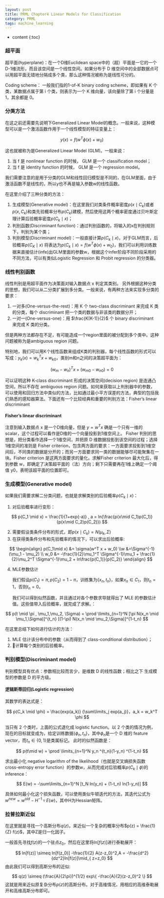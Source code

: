 ```yaml
---
layout: post
title: PRML Chapter4 Linear Models for Classification
category: PRML
tags: machine_learning
---
```


* content
{:toc}








### 超平面

超平面(hyperplane)：在一个D维Euclidean space中的（超）平面是一它的一个 D-1维流形，而且该空间是一个线性空间。如果分布于 D 维空间中的全部数据点可以用超平面无错地分隔成多个类，那么这种情况被称为是线性可分的。

Coding scheme： 一般我们指的1-of-K binary coding scheme，即如果有 K 个类，某数据点属于第 i 个类，则表示为一个 K 维向量，该向量除了第 i 个分量是 1，其余都是 0。



### 分类方法

在这之前还需要先说明下Generalized Linear Model的概念。一般来说，这种模型可以是一个激活函数作用于一个线性模型的特征变量上：


$$
y(x) = f(w^T \phi(x) + w_0)
$$


这也就被称为是Generalized Linear Model (GLM)。一般来说：

1. 当 f 是 nonlinear function 的时候， GLM 是一个 classification model；
2. 当 f 是 identity function 的时候， GLM 是一个 regression model。

我们需要注意的是用于分类的GLM和线性回归模型是不同的，在GLM里面，由于激活函数不是线性的，所以y也不再是输入参数w的线性函数。

在这里介绍了三种分类的方法：

1. 生成模型(Generative model)：在这里我们对类条件概率密度$p(x\mid C_k)$或者$p(x,C_k)$和类先验概率分布$p(C_k)$建模，然后使⽤这两个概率密度通过贝叶斯定理计算后验概率密度$p(C_k \mid x)$；
2. 判别函数(Discriminant function)：通过判别函数的，将输入的x在判别规则下，判别为某个类；
3. 判别模型(Discriminant model)：一般直接计算$p(C_k \mid x)$，对于GLM而言，后验概率$p(C_K \mid x)$ 将表达为$p(C_k \mid x) = f(w^T \phi(x) + w_0)$，我们可以利用训练数据来直接估计(infe)出GLM里面的参数w，根据这个infer阶段不同阶段采用的不同方法，可以有类似Logistic Regression 和 Probit regression 的分类器。



### 线性判别函数

线性判别是用超平面作为决策面对输入数据点 x 判定其类别。 另外根据这种分类的思想，我们可以从二分类扩展到多分类。一般来说，有两种方法来实现多分类的要求：

1. 一对多(One-versus-the-rest)：用 K 个 two-class discriminant 来完成 K 类的分类，每个 discriminant
   把一个类的数据与非该类的数据分开；
2. 一对一(One-versus-one)：用 $\frac{K(K-1)}{2}$ 个 binary discriminant 来完成 K 类的分类。

但是两种方法都存在不足，有可能造成一个region里面的被分配到多个类中。这种问题被称为是ambiguous region 问题。

特别地，我们可以用K个线性函数来组成K类的判别器，每个线性函数的形式可以写成：$y_k(x) = w_k^T x + w_{k0}$，类别m和n之间的决策超平面为：


$$
(w_m - w_n)^T x + (w_{m0} - w_{n0}) = 0
$$


可以证明这种 K-class discriminant 形成的决策空间(decision region) 是连通凸空间，所以不存在 ambiguous region 问题。如何来获取以上判别器中的参数，可以使用和回归方法中类似的方法，比如通过最小平方误差的方法，典型的包括我们熟悉的感知器算法。下面还有一个比较经典和重要的判别方法：Fisher’s linear discriminant

#### Fisher’s linear discriminant

注意到输入数据点 x 是一个D维向量，但是 $y=w^Tx$ 确是一个只有一维的 scalar，这个过程可以看作是D维的一个向量投影到1维空间上。 Fisher 判别的思想是，把分类看作选择一个1维空间，并把原 D 维数据投影到该空间的过程；选择1维空间的准则是 Fisher criterion，包含两方面的要求：一方面要求投影到1维空间后，不同类的数据是分开的；而另一方面要求同一类的数据能够尽可能聚集在一块。Fisher criterion 是这两方面要求的量化。求解Fisher criterion 最大化后，得到参数 w，即确定了决策超平面的（法）方向；剩下只需要再在1维上确定一个阈值 y0，表明该超平面的位置即可。



### 生成模型(Generative model)

如果我们需要求解二分类问题，也就是求解类别的后验概率$p(C_k \mid x)$：

1. 对后验概率进行变形：


$$
p(C_1 \mid x) = \frac{1}{1+exp(-a)} , a = ln(\frac{p(x\mid C_1)p(C_1)}{p(x\mid C_2)p(C_2)})
$$


2. 需要假设类条件分布的形式，即$p(x\mid C_k) = N(\mu_k, \Sigma)$
3. 在获得类条件分布和先验概率的情况下，可以求出后验概率:


$$
\begin{align} p(C_1\mid x) &= \sigma(w^T x + w_0) \\w &=\Sigma^{-1}(\mu_1 - \mu_2) \\ w_0 &= -\frac{1}{2}\mu_1^T \Sigma^{-1}\mu_1 + \frac{1}{2}\mu_2^T \Sigma^{-1}\mu_2 + ln\frac{p(C_1)}{p(C_2)}   \end{align}
$$

4. MLE参数估计

   我们假设$p(C_1) = \pi, p(C_2) =1- \pi$，训练集为$\{x_n,t_n \}$，如果$x_n \in C_1$，则$t_n=1$，否则$t_n=0$。

   我们可以得到似然函数，并且通过对各个参数求导就得出了 MLE 的参数估计值。这些值带入后验概率，就完成了求解。：

$$
p(t \mid \pi , \mu_1,\mu_2, \Sigma) = \prod \limits_{n=1}^N [\pi N(x_n \mid \mu_1,\Sigma)]^{t_n} [(1-\pi) N(x_n \mid \mu_2,\Sigma)]^{1-t_n}
$$

在这里总结下如何进行估计的方法：

1. MLE 估计该分布中的参数（从而得到了 class-conditional distribution）；
2. 计算每个类别的后验概率。



### 判别模型(Discriminant model)

判别模型具有优点：参数相比较而言少，是维数 D 的线性函数；相比之下 生成模型的参数是 D 的平方级。

#### 逻辑斯蒂回归(Logistic regression)

其数学的表达式是：


$$
p(C_k \mid \phi) = \frac{exp(a_k)} {\sum\limits_j exp(a_j)}，a_k = w_k^T \phi
$$


当只有 2 个类时，上面的公式退化成 logistic function。以 2 个类的情况为例，现在的目标就变成为，给定训练数据$\{ \phi_n,t_n \}$，其中$\phi_n$是一个 D 维的 feature vector，而$t_n \in \{0,1\}$是类属标记。 此时的似然函数是：


$$
p(t\mid w) = \prod \limits_{n=1}^N y_n ^{t_n}(1-y_n) ^{1-t_n}
$$


求出最小化 negative logarithm of the likelihood（也就是交叉熵损失函数 cross-entropy error function）的参数w，从而完成对后验概率$p(C_k\mid \phi)$的inference：


$$
E(w) = -\sum\limits_{n=1}^N [t_N ln(y_n) + (1-t_n) ln(1-y_n)]
$$


具体如何最小化这个损失函数，可以使用类似牛顿迭代的方法，其迭代公式为$w^{new} = w^{old} -H^{-1} \triangledown E(w)$，其中H为Hessian矩阵。



### 拉普拉斯近似

在这里就是寻找一个高斯分布$q(z)$，来近似一个复杂的概率分布$p(z) = \frac{1}{Z} f(z)$，其中Z是归一化因子。

一般首先寻找$f(z)$的一个驻点$z_0$，然后在这里将$ln[f(z)]$进行泰勒展开：


$$
ln[f(z)] \simeq ln[f(z_0)] -\frac{1}{2} A(z-z_0)^2,A = -\frac{d^2}{dz^2}ln[f(z)]\mid_{ z=z_0}
$$
由此我们可以得到高斯分布的近似:


$$
q(z) \simeq (\frac{A}{2\pi})^{1/2} exp\{ -\frac{A}{2}(z-z_0)^2 \}
$$
这就是用来近似原复杂分布$p(z)$的高斯分布。对于高维情况，用相应的高维泰勒展开和高维高斯分布即可。





